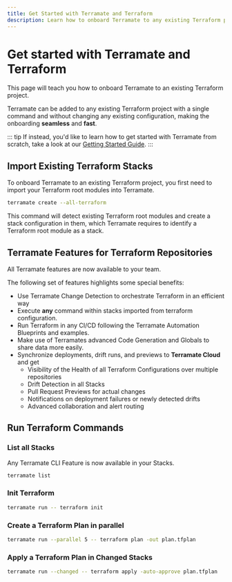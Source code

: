 ```yaml
---
title: Get Started with Terramate and Terraform
description: Learn how to onboard Terramate to any existing Terraform project with a single command.
---
```


# Get started with Terramate and Terraform

This page will teach you how to onboard Terramate to an existing Terraform project.

Terramate can be added to any existing Terraform project with a single command
and without changing any existing configuration, making the onboarding **seamless**
and **fast**.

::: tip
If instead, you'd like to learn how to get started with Terramate from scratch, take a look at our
[Getting Started Guide](../getting-started/index.md).
:::

<!-- The following sections will teach you how to:
- Import Terraform root modules as Terramate stacks
- Orchestrate  -->

## Import Existing Terraform Stacks

To onboard Terramate to an existing Terraform project, you first need to import your Terraform root modules into Terramate.

```bash
terramate create --all-terraform
```

This command will detect existing Terraform root modules and create a stack configuration in them, which Terramate
requires to identify a Terraform root module as a stack.

## Terramate Features for Terraform Repositories

All Terramate features are now available to your team.

The following set of features highlights some special benefits:

- Use Terramate Change Detection to orchestrate Terraform in an efficient way
- Execute **any** command within stacks imported from terraform configuration.
- Run Terraform in any CI/CD following the Terramate Automation Blueprints and examples.
- Make use of Terramates advanced Code Generation and Globals to share data more easily.
- Synchronize deployments, drift runs, and previews to **Terramate Cloud** and get
  - Visibility of the Health of all Terraform Configurations over multiple repositories
  - Drift Detection in all Stacks
  - Pull Request Previews for actual changes
  - Notifications on deployment failures or newly detected drifts
  - Advanced collaboration and alert routing

## Run Terraform Commands

### List all Stacks

Any Terramate CLI Feature is now available in your Stacks.

```bash
terramate list
```

### Init Terraform

```bash
terramate run -- terraform init
```

### Create a Terraform Plan in parallel

```bash
terramate run --parallel 5 -- terraform plan -out plan.tfplan
```

### Apply a Terraform Plan in Changed Stacks

```bash
terramate run --changed -- terraform apply -auto-approve plan.tfplan
```
